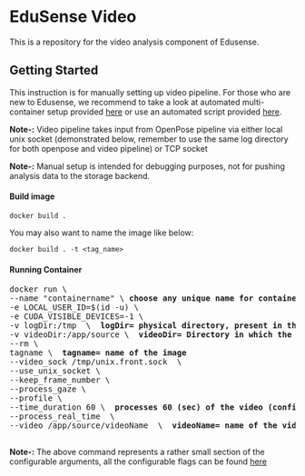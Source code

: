 EduSense Video
================
This is a repository for the video analysis component of Edusense.
## Getting Started
This instruction is for manually setting up video pipeline. For those who are new to Edusense, we recommend to take a look at 
automated multi-container setup provided [here](/compose/README.md) or use an automated script provided [here](/scripts).

<b>Note-:</b>  Video pipeline takes input from OpenPose pipeline via either local unix socket (demonstrated below, remember 
to use the same log directory for both openpose and video pipeline) or TCP socket

<b>Note-:</b> Manual setup is intended for debugging purposes, not for pushing analysis data to the storage backend.



#### Build image
```
docker build .
```

You may also want to name the image like below:
```
docker build . -t <tag_name>
```
#### Running Container
<pre>
docker run \
--name "containername" \ <b>choose any unique name for container</b>
-e LOCAL_USER_ID=$(id -u) \       
-e CUDA_VISIBLE_DEVICES=-1 \
-v logDir:/tmp  \ <b> logDir= physical directory, present in the system, with user-level rwx permsission </b>
-v videoDir:/app/source \ <b> videoDir= Directory in which the video is present </b>
--rm \            
tagname \ <b> tagname= name of the image</b>
--video_sock /tmp/unix.front.sock  \
--use_unix_socket \
--keep_frame_number \
--process_gaze \
--profile \
--time_duration 60 \ <b> processes 60 (sec) of the video (configurable) </b>
--process_real_time  \
--video /app/source/videoName  \ <b> videoName= name of the video, present in the directory</b>

</pre>

<b>Note-:</b> The above command represents a rather small section of the configurable arguments, 
all the configurable flags can be found [here](/compute/video/python/video_pipeline.py)
